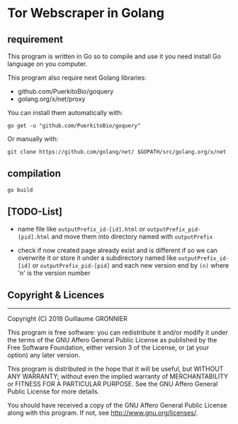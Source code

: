 # Tor Webscraper in Golang

## requirement

This program is written in Go so to compile and use it you need install Go language on you computer.

This program also require next Golang libraries:
 - github.com/PuerkitoBio/goquery
 - golang.org/x/net/proxy
 
You can install them automatically with:

	go get -u "github.com/PuerkitoBio/goquery"

Or manually with:

	git clone https://github.com/golang/net/ $GOPATH/src/golang.org/x/net
	
## compilation

	go build

## [TODO-List]

 - name file like `outputPrefix_id-[id].html` or `outputPrefix_pid-[pid].html` and move them into directory named with `outputPrefix`


 - check if now created page already exist and is different if so we can overwrite it or store it under a subdirectory named like `outputPrefix_id-[id]` or `outputPrefix_pid-[pid]` and each new version end by `(n)` where 'n' is the version number

 
## Copyright & Licences

----------------------------------------
Copyright (C) 2018  Guillaume GRONNIER

This program is free software: you can redistribute it and/or modify
it under the terms of the GNU Affero General Public License as published
by the Free Software Foundation, either version 3 of the License, or
(at your option) any later version.

This program is distributed in the hope that it will be useful,
but WITHOUT ANY WARRANTY; without even the implied warranty of
MERCHANTABILITY or FITNESS FOR A PARTICULAR PURPOSE.  See the
GNU Affero General Public License for more details.

You should have received a copy of the GNU Affero General Public License
along with this program.  If not, see <http://www.gnu.org/licenses/>.
